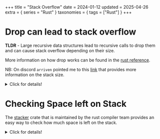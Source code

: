 +++
title = "Stack Overflow"
date = 2024-01-12
updated = 2025-04-26
extra = { series = "Rust" }
taxonomies = { tags = ["Rust"] }
+++

# Drop can lead to stack overflow

**TLDR** - Large recursive data structures lead to recursive calls to drop them and can cause stack overflow depending on their size.

More information on how drop works can be found in the [rust reference](https://doc.rust-lang.org/reference/destructors.html).

NB: On discord `arriven` pointed me to this [link][stack_size_explanation] that provides more information on the stack size.

<details>

<summary>Click for details!</summary>

In attempting to do a [leetcode problem](https://leetcode.com/problems/amount-of-time-for-binary-tree-to-be-infected/description/) I tried a less optimal but [interesting approach][problem_solution] where I made the infected node the root of the tree and just checked the height.
It failed with runtime error.
I downloaded the test case from leetcode and it is a [1.1mb input](https://github.com/c-git/leetcode/tree/4069e79ead604e552ef297c67393c1424f742ad2/rust/large_inputs).
Running locally I was able to find out that I found out I was getting `fatal runtime error: stack overflow`.
After converting [my code][problem_solution] to be iterative instead of recursive I was still getting a stack overflow.
Turns out it was at the end of the function when drop was automatically called.
Once I leaked the memory it would run but took over 240 seconds.
I tried not cloning the large arrays of parent vecs but used a linked list and unsurprisingly that is also a problem.
Still working on it as I haven't quite figured out how to solve that problem.
Doesn't appear to be able to be solved using forget or more likely I need to track down where the drop is happening.

In the process of all that I produced a MRE that works as a test.

```rust
#[test]
fn drop_stack_overflow() {
    struct Node {
        next: Option<Box<Node>>,
    }
    let mut linked_list: Option<Box<Node>> = None;
    for _ in 0..21_767 {
        let node = Node { next: linked_list };
        linked_list = Some(Box::new(node));
    }
    dbg!(linked_list.as_ref().unwrap().next.is_some());
    // std::mem::forget(linked_list);
}
```

Reducing to `21_766` or uncommenting the last line cause it not to crash anymore on my machine.
I tried similar code as a binary and realized I was getting non deterministic behaviour.
With the number of iterations set to `87_252` I was getting about 20% failure rate.
Meaning it would usually crash 2 out of 10 runs.
The non-determinism is likely due to one of two things

1. What is mentioned in the [post][stack_size_explanation] and the OS is changing the "allowed" size.
2. Or in preparing to test that idea discovered in the docs for Function std::mem::[size_of](https://doc.rust-lang.org/std/mem/fn.size_of.html)
   > In general, the size of a type is not stable across compilations, but specific types such as primitives are.

Based on testing on main it is the first option as each run appears to have a slight different amount of stack available.
Tested using `stacker::remaining_stack()`.

I further found that running the tests in release mode `cargo test -r -- --nocapture drop_stack_overflow` increase the number before crashing to `65_320` on my machine.
On rust playground it seems to be at `21_768`.
The machine specific size is likely explained by what is in the [post][stack_size_explanation].

</details>

[problem_solution]: https://github.com/c-git/leetcode/blob/4069e79ead604e552ef297c67393c1424f742ad2/rust/src/_2385_amount_of_time_for_binary_tree_to_be_infected.rs
[stack_size_explanation]: https://users.rust-lang.org/t/what-is-the-size-limit-of-threads-stack-in-rust/11867

# Checking Space left on Stack

The [stacker](https://docs.rs/stacker/latest/stacker/) crate that is maintained by the rust compiler team provides an easy way to check how much space is left on the stack.

<details>

<summary>Click for details!</summary>

Function stacker::[remaining_stack](https://docs.rs/stacker/latest/stacker/fn.remaining_stack.html)

> Queries the amount of remaining stack as interpreted by this library.

Function stacker::[maybe_grow](https://docs.rs/stacker/latest/stacker/fn.maybe_grow.html)

> Grows the call stack if necessary.
> This function is intended to be called at manually instrumented points in a program where recursion is known to happen quite a bit. This function will check to see if we’re within red_zone bytes of the end of the stack, and if so it will allocate a new stack of at least stack_size bytes.
> The closure f is guaranteed to run on a stack with at least red_zone bytes, and it will be run on the current stack if there’s space available.

</details>
